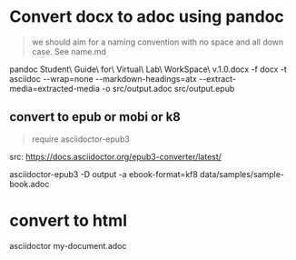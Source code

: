 # Convert docx to adoc using pandoc

> we should aim for a naming convention with no space and all down case. See name.md

pandoc Student\ Guide\ for\ Virtual\ Lab\ WorkSpace\ v.1.0.docx -f docx -t asciidoc --wrap=none --markdown-headings=atx --extract-media=extracted-media  -o src/output.adoc src/output.epub


## convert to epub or mobi or k8
> require asciidoctor-epub3

src: https://docs.asciidoctor.org/epub3-converter/latest/

asciidoctor-epub3 -D output -a ebook-format=kf8 data/samples/sample-book.adoc

# convert to html 

asciidoctor my-document.adoc
